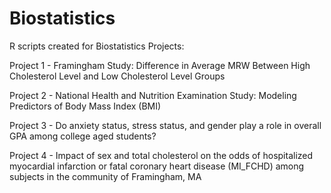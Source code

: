 # Biostatistics

R scripts created for Biostatistics Projects:

Project 1 - Framingham Study: Difference in Average MRW Between High Cholesterol Level and Low Cholesterol Level Groups 

Project 2 - National Health and Nutrition Examination Study: Modeling Predictors of Body Mass Index (BMI)

Project 3 - Do anxiety status, stress status, and gender play a role in overall GPA among college aged students?

Project 4 - Impact of sex and total cholesterol on the odds of hospitalized myocardial infarction or fatal coronary heart disease (MI_FCHD) 
            among subjects in the community of Framingham, MA
